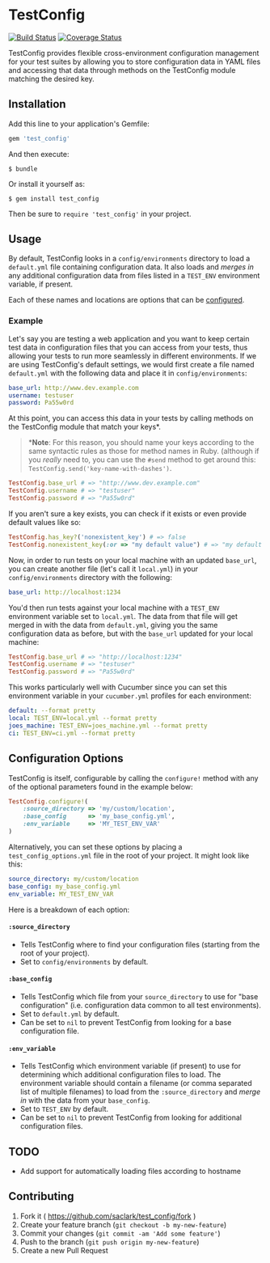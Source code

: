 # TestConfig

[![Build Status](https://travis-ci.org/saclark/test_config.svg?branch=master)](https://travis-ci.org/saclark/test_config) [![Coverage Status](https://coveralls.io/repos/saclark/test_config/badge.png)](https://coveralls.io/r/saclark/test_config)

TestConfig provides flexible cross-environment configuration management for your test suites by allowing you to store configuration data in YAML files and accessing that data through methods on the TestConfig module matching the desired key.

## Installation

Add this line to your application's Gemfile:

```ruby
gem 'test_config'
```

And then execute:

    $ bundle

Or install it yourself as:

    $ gem install test_config

Then be sure to `require 'test_config'` in your project.

## Usage
By default, TestConfig looks in a `config/environments` directory to load a `default.yml` file containing configuration data. It also loads and _merges in_ any additional configuration data from files listed in a `TEST_ENV` environment variable, if present.

Each of these names and locations are options that can be [configured](#configuration-options).

### Example
Let's say you are testing a web application and you want to keep certain test data in configuration files that you can access from your tests, thus allowing your tests to run more seamlessly in different environments. If we are using TestConfig's default settings, we would first create a file named `default.yml` with the following data and place it in `config/environments`:

```yaml
base_url: http://www.dev.example.com
username: testuser
password: Pa55w0rd
```

At this point, you can access this data in your tests by calling methods on the TestConfig module that match your keys*.

> \*__Note__: For this reason, you should name your keys according to the same syntactic rules as those for method names in Ruby. (although if you _really_ need to, you can use the `#send` method to get around this: `TestConfig.send('key-name-with-dashes')`.

```ruby
TestConfig.base_url # => "http://www.dev.example.com"
TestConfig.username # => "testuser"
TestConfig.password # => "Pa55w0rd"
```

If you aren't sure a key exists, you can check if it exists or even provide default values like so:

```ruby
TestConfig.has_key?('nonexistent_key') # => false
TestConfig.nonexistent_key(:or => "my default value") # => "my default value"
```

Now, in order to run tests on your local machine with an updated `base_url`, you can create another file (let's call it `local.yml`) in your `config/environments` directory with the following:

```yaml
base_url: http://localhost:1234
```

You'd then run tests against your local machine with a `TEST_ENV` environment variable set to `local.yml`. The data from that file will get merged in with the data from `default.yml`, giving you the same configuration data as before, but with the `base_url` updated for your local machine:

```ruby
TestConfig.base_url # => "http://localhost:1234"
TestConfig.username # => "testuser"
TestConfig.password # => "Pa55w0rd"
```

This works particularly well with Cucumber since you can set this environment variable in your `cucumber.yml` profiles for each environment:

```yaml
default: --format pretty
local: TEST_ENV=local.yml --format pretty
joes_machine: TEST_ENV=joes_machine.yml --format pretty
ci: TEST_ENV=ci.yml --format pretty
```

## Configuration Options
TestConfig is itself, configurable by calling the `configure!` method with any of the optional parameters found in the example below:

```ruby
TestConfig.configure!(
    :source_directory => 'my/custom/location',
    :base_config      => 'my_base_config.yml',
    :env_variable     => 'MY_TEST_ENV_VAR'
)
```

Alternatively, you can set these options by placing a `test_config_options.yml` file in the root of your project. It might look like this:

```yaml
source_directory: my/custom/location
base_config: my_base_config.yml
env_variable: MY_TEST_ENV_VAR
```

Here is a breakdown of each option:

#### `:source_directory`
- Tells TestConfig where to find your configuration files (starting from the root of your project).
- Set to `config/environments` by default.

#### `:base_config`
- Tells TestConfig which file from your `source_directory` to use for "base configuration" (i.e. configuration data common to all test environments).
- Set to `default.yml` by default.
- Can be set to `nil` to prevent TestConfig from looking for a base configuration file.

#### `:env_variable`
- Tells TestConfig which environment variable (if present) to use for determining which additional configuration files to load. The environment variable should contain a filename (or comma separated list of multiple filenames) to load from the `:source_directory` and _merge in_ with the data from your `base_config`.
- Set to `TEST_ENV` by default.
- Can be set to `nil` to prevent TestConfig from looking for additional configuration files.

## TODO
- Add support for automatically loading files according to hostname

## Contributing

1. Fork it ( https://github.com/saclark/test_config/fork )
2. Create your feature branch (`git checkout -b my-new-feature`)
3. Commit your changes (`git commit -am 'Add some feature'`)
4. Push to the branch (`git push origin my-new-feature`)
5. Create a new Pull Request
